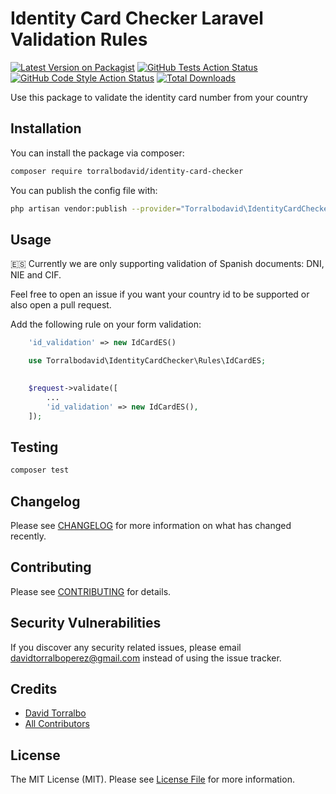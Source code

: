 # Identity Card Checker Laravel Validation Rules

[![Latest Version on Packagist](https://img.shields.io/packagist/v/torralbodavid/identity-card-checker.svg?style=flat-square)](https://packagist.org/packages/torralbodavid/identity-card-checker)
[![GitHub Tests Action Status](https://img.shields.io/github/workflow/status/torralbodavid/identity-card-checker/run-tests?label=tests)](https://github.com/torralbodavid/identity-card-checker/actions?query=workflow%3Arun-tests+branch%3Amain)
[![GitHub Code Style Action Status](https://img.shields.io/github/workflow/status/torralbodavid/identity-card-checker/Check%20&%20fix%20styling?label=code%20style)](https://github.com/torralbodavid/identity-card-checker/actions?query=workflow%3A"Check+%26+fix+styling"+branch%3Amain)
[![Total Downloads](https://img.shields.io/packagist/dt/torralbodavid/identity-card-checker.svg?style=flat-square)](https://packagist.org/packages/torralbodavid/identity-card-checker)

Use this package to validate the identity card number from your country

## Installation

You can install the package via composer:

```bash
composer require torralbodavid/identity-card-checker
```

You can publish the config file with:
```bash
php artisan vendor:publish --provider="Torralbodavid\IdentityCardChecker\IdentityCardCheckerServiceProvider" --tag="identity-card-checker-config"
```

## Usage

🇪🇸 Currently we are only supporting validation of Spanish documents: DNI, NIE and CIF. 

Feel free to open an issue if you want your country id to be supported or also open a pull request.

Add the following rule on your form validation:

```php
    'id_validation' => new IdCardES()
```

```php
    use Torralbodavid\IdentityCardChecker\Rules\IdCardES;

    
    $request->validate([
        ...
        'id_validation' => new IdCardES(),
    ]);
```

## Testing

```bash
composer test
```

## Changelog

Please see [CHANGELOG](CHANGELOG.md) for more information on what has changed recently.

## Contributing

Please see [CONTRIBUTING](.github/CONTRIBUTING.md) for details.

## Security Vulnerabilities

If you discover any security related issues, please email davidtorralboperez@gmail.com instead of using the issue tracker.

## Credits

- [David Torralbo](https://github.com/torralbodavid)
- [All Contributors](../../contributors)

## License

The MIT License (MIT). Please see [License File](LICENSE.md) for more information.
